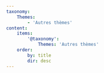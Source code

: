 ```yaml
---
taxonomy:
    Themes:
        - 'Autres thèmes'
content:
    items:
        '@taxonomy':
            Themes: 'Autres thèmes'
    order:
        by: title
        dir: desc
---
```


